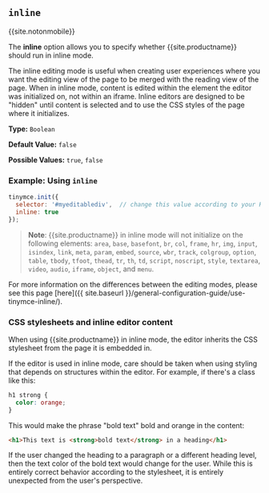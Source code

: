 
## `inline`

{{site.notonmobile}}

The **inline** option allows you to specify whether {{site.productname}} should run in inline mode.

The inline editing mode is useful when creating user experiences where you want the editing view of the page to be merged with the reading view of the page. When in inline mode, content is edited within the element the editor was initialized on, not within an iframe. Inline editors are designed to be "hidden" until content is selected and to use the CSS styles of the page where it initializes.

**Type:** `Boolean`

**Default Value:** `false`

**Possible Values:** `true`, `false`

### Example: Using `inline`

```js
tinymce.init({
  selector: '#myeditablediv',  // change this value according to your HTML
  inline: true
});
```

> **Note**: {{site.productname}} in inline mode will not initialize on the following elements: `area`, `base`, `basefont`, `br`, `col`, `frame`, `hr`, `img`, `input`, `isindex`, `link`, `meta`, `param`, `embed`, `source`, `wbr`, `track`, `colgroup`, `option`, `table`, `tbody`, `tfoot`, `thead`, `tr`, `th`, `td`, `script`, `noscript`, `style`, `textarea`, `video`, `audio`, `iframe`, `object`, and `menu`.

For more information on the differences between the editing modes, please see this page [here]({{ site.baseurl }}/general-configuration-guide/use-tinymce-inline/).

### CSS stylesheets and inline editor content

When using {{site.productname}} in inline mode, the editor inherits the CSS stylesheet from the page it is embedded in.

If the editor is used in inline mode, care should be taken when using styling that depends on structures within the editor. For example, if there's a class like this:

```css
h1 strong {
  color: orange;
}
```

This would make the phrase "bold text" bold and orange in the content:

```html
<h1>This text is <strong>bold text</strong> in a heading</h1>
```

If the user changed the heading to a paragraph or a different heading level, then the text color of the bold text would change for the user. While this is entirely correct behavior according to the stylesheet, it is entirely unexpected from the user's perspective.
